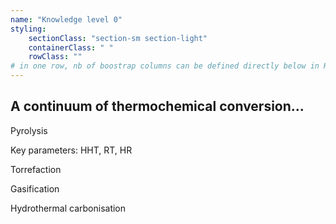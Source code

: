 ```yaml
---
name: "Knowledge level 0"
styling:
    sectionClass: "section-sm section-light"
    containerClass: " "
    rowClass: ""
# in one row, nb of boostrap columns can be defined directly below in HTML
---
```


<div class="col-md-8">

## **A continuum of thermochemical conversion...**

Pyrolysis

Key parameters: HHT, RT, HR

Torrefaction 

Gasification

Hydrothermal carbonisation

</div>